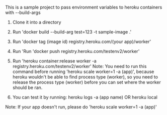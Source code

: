 This is a sample project to pass environment variables to heroku containers with --build-args

1) Clone it into a directory
2) Run 'docker build --build-arg test=123 -t sample-image .'
3) Run 'docker tag (image id) registry.heroku.com/(your app)/worker'
4) Run 'Run 'docker push registry.heroku.com/testenv2/worker'
5) Run 'heroku container:release worker -a registry.heroku.com/testenv2/worker'
Note: You need to run this command before running 'heroku scale worker=1 -a (app)', because heroku wouldn't be able to find process type (worker), so you need to release the process type (worker) before you can set where the worker should be ran.

6) You can test it by running:
heroku logs -a (app name) OR heroku local

Note: If your app doesn't run, please do 'heroku scale worker=1 -a (app)'
